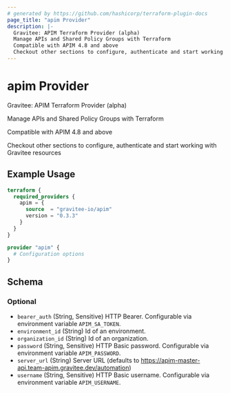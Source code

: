 ```yaml
---
# generated by https://github.com/hashicorp/terraform-plugin-docs
page_title: "apim Provider"
description: |-
  Gravitee: APIM Terraform Provider (alpha)
  Manage APIs and Shared Policy Groups with Terraform
  Compatible with APIM 4.8 and above
  Checkout other sections to configure, authenticate and start working with Gravitee resources
---
```


# apim Provider

Gravitee: APIM Terraform Provider (alpha)

Manage APIs and Shared Policy Groups with Terraform

Compatible with APIM 4.8 and above

Checkout other sections to configure, authenticate and start working with Gravitee resources

## Example Usage

```terraform
terraform {
  required_providers {
    apim = {
      source  = "gravitee-io/apim"
      version = "0.3.3"
    }
  }
}

provider "apim" {
  # Configuration options
}
```

<!-- schema generated by tfplugindocs -->
## Schema

### Optional

- `bearer_auth` (String, Sensitive) HTTP Bearer. Configurable via environment variable `APIM_SA_TOKEN`.
- `environment_id` (String) Id of an environment.
- `organization_id` (String) Id of an organization.
- `password` (String, Sensitive) HTTP Basic password. Configurable via environment variable `APIM_PASSWORD`.
- `server_url` (String) Server URL (defaults to https://apim-master-api.team-apim.gravitee.dev/automation)
- `username` (String, Sensitive) HTTP Basic username. Configurable via environment variable `APIM_USERNAME`.
